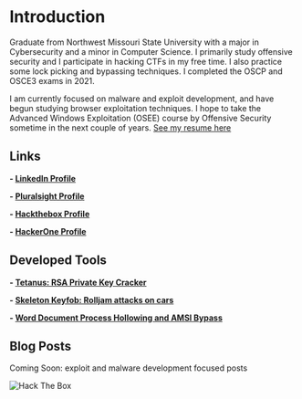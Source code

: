 # Introduction

Graduate from Northwest Missouri State University with a major in Cybersecurity and a minor in Computer Science. I primarily study offensive security and I participate in hacking CTFs in my free time. I also practice some lock picking and bypassing techniques. I completed the OSCP and OSCE3 exams in 2021.

I am currently focused on malware and exploit development, and have begun studying browser exploitation techniques. I hope to take the Advanced Windows Exploitation (OSEE) course by Offensive Security sometime in the next couple of years.
[See my resume here](resume2022.pdf)

## Links
**- [LinkedIn Profile](https://linkedin.com/in/cole-houston-1a91b2170)**

**- [Pluralsight Profile](https://app.pluralsight.com/profile/cole-houston)**

**- [Hackthebox Profile](https://www.hackthebox.eu/profile/114142)**

**- [HackerOne Profile](https://hackerone.com/rollie)**

## Developed Tools
**- [Tetanus: RSA Private Key Cracker](https://github.com/ForeverAnApple/Tetanus)**

**- [Skeleton Keyfob: Rolljam attacks on cars](https://github.com/ColeHouston/skeleton-keyfob)**

**- [Word Document Process Hollowing and AMSI Bypass](https://github.com/ColeHouston/word-vba-process-hollowing)**

## Blog Posts
Coming Soon: exploit and malware development focused posts


![Hack The Box](https://www.hackthebox.eu/badge/image/114142)
